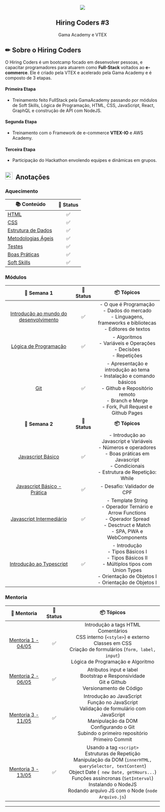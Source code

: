 <p align="center">
    <img src="./.github/HC-hands-up.png">
    <h2 align="center"> Hiring Coders #3 </h2>
</p>

<p align="center">
    Gama Academy e VTEX
</p>

## ✏ Sobre o Hiring Coders

O Hiring Coders é um bootcamp focado em desenvolver pessoas, e capacitar programadores para atuarem como **Full-Stack** voltados ao **e-commerce**. Ele é criado pela VTEX e acelerado pela Gama Academy e é composto de 3 etapas.

#### **Primeira Etapa**

- Treinamento feito FullStack pela GamaAcademy passando por módulos de Soft Skills, Lógica de Programação, HTML, CSS, JavaScript, React, GraphQL e construção de API com NodeJS.

#### **Segunda Etapa**

- Treinamento com o Framework de e-commerce **VTEX-IO** e AWS Academy.

#### **Terceira Etapa**

- Participação do Hackathon envolendo equipes e dinâmicas em grupos.

<h2> <img width="24px" src="./.github/notion.svg"> &nbspAnotações  </h2>

### **Aquecimento**

| 📚 Conteúdo      |  🤔 Status |
| ---------- | :-----: |
| [HTML](./1-Internet.md) |  ✅   |
| [CSS](./1-Internet.md) |  ✅   |
| [Estrutura de Dados](./1-Internet.md) |  ✅   |
| [Metodologias Ágeis](./1-Internet.md) |  ✅   |
| [Testes](./1-Internet.md) |  ✅   |
| [Boas Práticas](./1-Internet.md) |  ✅   |
| [Soft Skills](./1-Internet.md) |  ✅   |

### **Módulos**

| 📅 Semana 1      | 🤔 Status | 📦 Tópicos |
| :----------: | :-----: | :------: |
| [Introdução ao mundo do desenvolvimento](./1-Internet.md) |  ✅   | - O que é Programação <br> - Dados do mercado <br> - Linguagens, frameworks e bibliotecas <br> - Editores de textos |
| [Lógica de Programação](./1-Internet.md) |  ✅   | - Algoritmos <br> - Variáveis e Operações <br> - Decisões <br> - Repetições
| [Git](./1-Internet.md) |  ✅   | - Apresentação e introdução ao tema <br> - Instalação e comando básicos <br> - Github e Repositório remoto <br> - Branch e Merge <br> - Fork, Pull Request e Github Pages|
| **📅 Semana 2** |  **🤔 Status**   |  **📦 Tópicos** |
| [Javascript Básico](./1-Internet.md) |   ✅ | - Introdução ao Javascript e Variáveis <br> - Números e operadores <br> - Boas práticas em Javascript <br> - Condicionais <br> - Estrutura de Repetição: While |
| [Javascript Básico - Prática](./1-Internet.md) |  ✅   | - Desafio: Validador de CPF |
| [Javascript Intermediário ](./1-Internet.md) |  ✅   | - Template String <br> - Operador Ternário e Arrow Functions <br> - Operador Spread <br> - Desctruct e Match <br> - SPA, PWA e WebComponents |
| [Introdução ao Typescript ](./1-Internet.md) |  ✅ | - Introdução <br> - Tipos Básicos I <br> - Tipos Básicos II <br> - Múltiplos tipos com Union Types <br> - Orientação de Objetos I <br> - Orientação de Objetos I |

### **Mentoria**

| 🎯 Mentoria      | 🤔 Status | 📦 Tópicos |
| :----------: | :-----: | :------: |
| [Mentoria 1 - 04/05](https://www.youtube.com/watch?v=_e0ED3IsAe0&ab_channel=HiringCoders) |  ✅   |  Introdução a tags HTML <br> Comentários <br>   CSS interno (`<style>`) e  externo <br> Classes em CSS <br> Criação de formulários (`form, label, input`) <br> Lógica de Programação e Algoritmo| 
| [Mentoria 2 - 06/05](https://www.youtube.com/watch?v=HejxKobIhSg&ab_channel=HiringCoders) |  ✅   |  Atributos input e label <br> Bootstrap e Responsividade <br> Git e Github <br> Versionamento de Código| 
| [Mentoria 3 - 11/05](https://www.youtube.com/watch?v=R-dq9QHu91A&ab_channel=HiringCoders) |  ✅   | Introdução ao JavaScript <br> Função no JavaScript <br> Validação de formulário com JavaScript <br> Manipulação da DOM <br> Configurando o Git <br> Subindo o primeiro repositório <br> Primeiro Commit | 
| [Mentoria 3 - 13/05](https://www.youtube.com/watch?v=S13f3RJIGkc&ab_channel=HiringCoders) |  ✅   | Usando a tag `<script>` <br> Estruturas de Repetição <br> Manipulação da DOM (`innerHTML, querySelector, textContent`)  <br> Object Date (` new Date, getHours...`) <br> Funções assíncronas (`SetInterval`) <br> Instalando o NodeJS <br> Rodando arquivo JS com o Node (`node Arquivo.js`)| 


--- 
